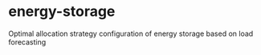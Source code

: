 # energy-storage
Optimal allocation strategy configuration of energy storage based on load forecasting
